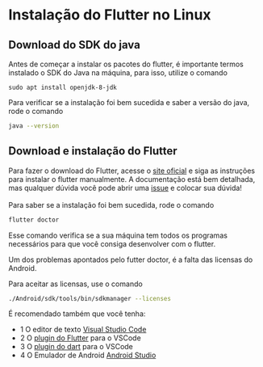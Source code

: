 # Instalação do Flutter no Linux

## Download do SDK do java

Antes de começar a instalar os pacotes do flutter, é importante termos instalado o SDK do Java na máquina, para isso, utilize o comando

```
sudo apt install openjdk-8-jdk
```

Para verificar se a instalação foi bem sucedida e saber a versão do java, rode o comando

```bash
java --version
```

## Download e instalação do Flutter

Para fazer o download do Flutter, acesse o [site oficial](https://flutter.dev/docs/get-started/install/linux) e siga as instruções para instalar o flutter manualmente. A documentação está bem detalhada, mas qualquer dúvida você pode abrir uma [issue](https://github.com/feliper2002/flutter4noobs/issues) e colocar sua dúvida!
<br>
<br>
Para saber se a instalação foi bem sucedida, rode o comando
```bash
flutter doctor
```
Esse comando verifica se a sua máquina tem todos os programas necessários para que você consiga desenvolver com o flutter.

Um dos problemas apontados pelo futter doctor, é a falta das licensas do Android.

Para aceitar as licensas, use o comando

```bash
./Android/sdk/tools/bin/sdkmanager --licenses
```

É recomendado também que você tenha:

- 1 O editor de texto [Visual Studio Code](https://code.visualstudio.com/)
- 2 O [plugin do Flutter](https://marketplace.visualstudio.com/items?itemName=Dart-Code.flutter) para o VSCode
- 3 O [plugin do dart](https://marketplace.visualstudio.com/items?itemName=Dart-Code.dart-code) para o VSCode
- 4 O Emulador de Android [Android Studio](https://developer.android.com/studio)
